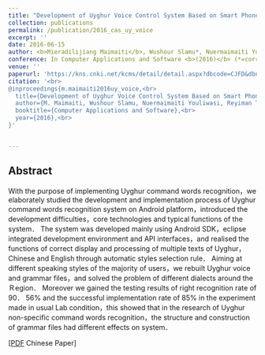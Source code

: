 ```yaml
---
title: "Development of Uyghur Voice Control System Based on Smart Phone"
collection: publications
permalink: /publication/2016_cas_uy_voice
excerpt: ''
date: 2016-06-15
author: <b>Mieradilijiang Maimaiti</b>, Wushour Slamu*, Nuermaimaiti Youliwasi, Reyiman Tuerxun, and Ainiwar Tuoheti
conference: In Computer Applications and Software <b>(2016)</b> (*=corresponding author)
venue: ''
paperurl: 'https://kns.cnki.net/kcms/detail/detail.aspx?dbcode=CJFD&dbname=CJFDLAST2016&filename=JYRJ201606053&v=wLiDrmT%25mmd2FUUEiX4nNO1Xan9zs0JuNt%25mmd2FVMrKgA4THpoJmFon01XVYvlNaplfvBcGE6'
citation: '<br>
@inproceedings{m.maimaiti2016uy_voice,<br>
  title={Development of Uyghur Voice Control System Based on Smart Phone},<br>
  author={M. Maimaiti, Wushour Slamu, Nuermaimaiti Youliwasi, Reyiman Tuerxun, and Ainiwar Tuoheti},<br>
  booktitle={Computer Applications and Software},<br>
  year={2016},<br>
}'


---
```

<h2><strong>Abstract</strong></h2>
With the purpose of implementing Uyghur command words recognition，we elaborately studied the development and
implementation process of Uyghur command words recognition system on Android platform，introduced the development difficulties，core
technologies and typical functions of the system． The system was developed mainly using Android SDK，eclipse integrated development
environment and API interfaces，and realised the functions of correct display and processing of multiple texts of Uyghur，Chinese and English
through automatic styles selection rule． Aiming at different speaking styles of the majority of users，we rebuilt Uyghur voice and grammar
files，and solved the problem of different dialects around the Ｒegion． Moreover we gained the testing results of right recognition rate of
90． 56% and the successful implementation rate of 85% in the experiment made in usual Lab condition，this showed that in the research of
Uyghur non-specific command words recognition，the structure and construction of grammar files had different effects on system．

\[[PDF](https://miradel51.github.io/files/cas_2016_uy_voice.pdf) Chinese Paper\]  
